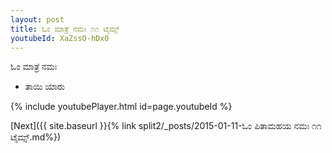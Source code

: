 ```yaml
---
layout: post
title: ಓಂ ಮಾತ್ರೆ ನಮಃ ೧೧ ಟೈಮ್ಸ್
youtubeId: XaZssO-hDx0
---
```

 
 
 ಓಂ ಮಾತ್ರೆ ನಮಃ  
 
 -  ತಾಯಿ ಯಾರು 
 
  
 
  
 
 
 
 
 
 


{% include youtubePlayer.html id=page.youtubeId %}
 
[Next]({{ site.baseurl }}{% link  split2/_posts/2015-01-11-ಓಂ ಪಿತಾಮಹಯ ನಮಃ ೧೧ ಟೈಮ್ಸ್.md%})
 
